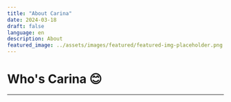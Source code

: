 ```yaml
---
title: "About Carina"
date: 2024-03-18
draft: false
language: en
description: About
featured_image: ../assets/images/featured/featured-img-placeholder.png
---
```


# Who's Carina :blush:
***
